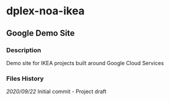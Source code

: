 # dplex-noa-ikea

## Google Demo Site

### Description
Demo site for IKEA projects built around Google Cloud Services

### Files History
*2020/09/22* Initial commit - Project draft
